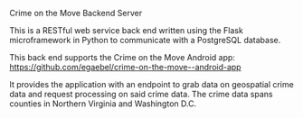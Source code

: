 Crime on the Move Backend Server

This is a RESTful web service back end written using the Flask microframework in Python
to communicate with a PostgreSQL database.

This back end supports the Crime on the Move Android app: https://github.com/egaebel/crime-on-the-move--android-app

It provides the application with an endpoint to grab data on geospatial crime data and request processing on said crime data. The crime data spans counties in Northern Virginia and Washington D.C.
